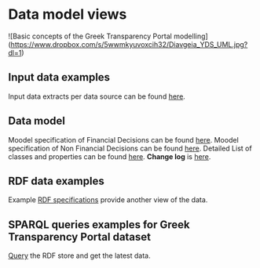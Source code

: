# Data model views
![Basic concepts of the Greek Transparency Portal modelling] (https://www.dropbox.com/s/5wwmkyuvoxcih32/Diavgeia_YDS_UML.jpg?dl=1)


## Input data examples
Input data extracts per data source can be found [here](https://github.com/YourDataStories/ontology/blob/master/Diavgeia%20II/Input%20Data%20Example.md).
## Data model
Moodel specification of Financial Decisions can be found [here](https://github.com/YourDataStories/ontology/blob/master/Diavgeia%20II/YDS%20Financial%20Decisions.owl). 
Moodel specification of Non Financial Decisions can be found [here](https://github.com/YourDataStories/ontology/blob/master/Diavgeia%20II/YDS%20non%20Financial%20Decisions.owl). 
Detailed List of classes and properties can be found [here](https://docs.google.com/spreadsheets/d/1xMiTAk7mXhGPnSU4-qspiYaN15ur4v3J0lU8qYODtzk/edit#gid=481927591).
**Change log** is [here](https://github.com/YourDataStories/ontology/blob/master/Overall%20model/CHANGELOG.md).

## RDF data examples
Example [RDF specifications](https://github.com/YourDataStories/ontology/blob/master/Diavgeia%20II/RDF%20Data%20Example.md) provide another view of the data.
## SPARQL queries examples for Greek Transparency Portal dataset
[Query](https://github.com/YourDataStories/ontology/blob/master/Overall%20model/SPARQL%20queries.md) the RDF store and get the latest data.
